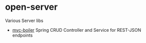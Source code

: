 open-server
===========

Various Server libs

* [mvc-boiler](mvc-boiler/) Spring CRUD Controller and Service for REST-JSON endpoints
